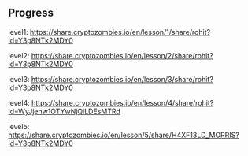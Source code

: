 ## Progress
level1: https://share.cryptozombies.io/en/lesson/1/share/rohit?id=Y3p8NTk2MDY0

level2: https://share.cryptozombies.io/en/lesson/2/share/rohit?id=Y3p8NTk2MDY0

level3: https://share.cryptozombies.io/en/lesson/3/share/rohit?id=Y3p8NTk2MDY0

level4: https://share.cryptozombies.io/en/lesson/4/share/rohit?id=WyJjenw1OTYwNjQiLDEsMTRd

level5: https://share.cryptozombies.io/en/lesson/5/share/H4XF13LD_MORRIS?id=Y3p8NTk2MDY0
